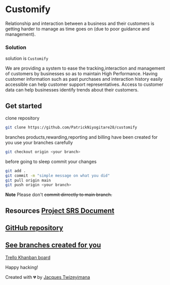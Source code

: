 # Customify
Relationship and interaction between a business and their customers is getting harder to manage as time goes on (due to poor guidance and management).

### Solution
solution is `Customify`

We are providing a system to ease the tracking,interaction and management of customers by businesses so as to maintain High Performance.
Having customer information such as past purchases and interaction history easily accessible can help customer support representatives.
Access to customer data can help businesses identify trends about their customers.

## Get started

clone repository

```bash
git clone https://github.com/PatrickNiyogitare28/customify

```
branches products,rewarding,reporting and billing have been created for you
use your branches carefully 
```bash
git checkout origin <your branch>
```
before going to sleep commit your changes
```bash
git add .
git commit -m "simple message on what you did"
git pull origin main
git push origin <your branch>
```

**Note** Please don't ~~commit dirrectly to main branch.~~

Resources
[Project SRS Document](https://docs.google.com/document/d/1QQb2NpTqJYs0DBmqgORl_rMlQrSiHjMEPdxY3kaue-8/edit#)
---
[GitHub repository](https://github.com/PatrickNiyogitare28/customify)
---
[See branches created for you](https://github.com/PatrickNiyogitare28/customify/branches)
---
[Trello Khanban board](https://trello.com/b/CfQDY64n/customfy)

Happy hacking!

Created with 💔 by [Jacques Twizeyimana](https://github.com/PatrickNiyogitare28/customify/commits?author=jtwizeyimana)